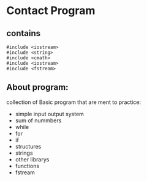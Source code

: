 # Contact Program

## contains

```
#include <iostream>
#include <string>
#include <cmath>
#include <iostream>
#include <fstream>
```
## About program:
collection of Basic program that are ment to practice: 
- simple input output system
- sum of nummbers
- while 
- for
- if
- structures
- strings
- other librarys
- functions
- fstream
